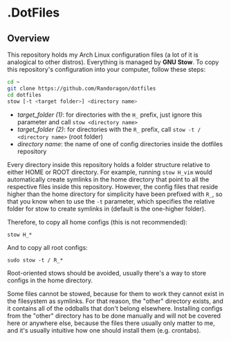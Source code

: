# .DotFiles

## Overview

This repository holds my Arch Linux configuration files (a lot of it is analogical to other distros).
Everything is managed by **GNU Stow**. To copy this repository's configuration into your computer, follow these steps:

```sh
cd ~
git clone https://github.com/Randoragon/dotfiles
cd dotfiles
stow [-t <target folder>] <directory name>
```

- *target_folder (1)*: for directories with the `H_` prefix, just ignore this parameter and call `stow <directory name>`
- *target_folder (2)*: for directories with the `R_` prefix, call `stow -t / <directory name>` (root folder)
- *directory name*: the name of one of config directories inside the dotfiles repository

Every directory inside this repository holds a folder structure relative to either HOME or ROOT directory.
For example, running `stow H_vim` would automatically create symlinks in the home directory that point to all the respective files inside this repository.
However, the config files that reside higher than the home directory for simplicity have been prefixed with `R_`, so that you know when to use the `-t` parameter, which specifies the relative folder for stow to create symlinks in (default is the one-higher folder).

Therefore, to copy all home configs (this is not recommended):

`stow H_*`

And to copy all root configs:

`sudo stow -t / R_*`

Root-oriented stows should be avoided, usually there's a way to store configs in the home directory.

Some files cannot be stowed, because for them to work they cannot exist in the filesystem as symlinks.
For that reason, the "other" directory exists, and it contains all of the oddballs that don't belong elsewhere.
Installing configs from the "other" directory has to be done manually and will not be covered here or anywhere
else, because the files there usually only matter to me, and it's usually intuitive how one should install them
(e.g. crontabs).
